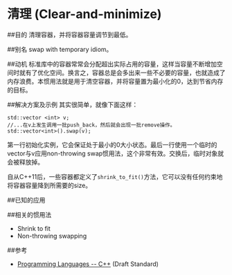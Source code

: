 # 清理 (Clear-and-minimize)
##目的
清理容器，并将容器容量调节到最低。

##别名
swap with temporary idiom。

##动机
标准库中的容器常常会分配超出实际占用的容量，这样当容量不断增加空间时就有了优化空间。换言之，容器总是会多出来一些不必要的容量，也就造成了内存浪费。本惯用法就是用于清空容器，并将容量置为最小化的0，达到节省内存的目标。

##解决方案及示例
其实很简单，就像下面这样：
```
std::vector <int> v;
//...在v上发生调用一批push_back，然后就会出现一批remove操作。
std::vector<int>().swap(v);
```
第一行初始化实例，它会保证处于最小的0大小状态。最后一行使用一个临时的vector与v应用non-throwing swap惯用法，这个非常有效。交换后，临时对象就会被释放掉。

自从C++11后，一些容器都定义了`shrink_to_fit()`方法，它可以没有任何约束地将容器容量降到所需要的size。

##已知的应用

##相关的惯用法

* Shrink to fit
* Non-throwing swapping

##参考
* [Programming Languages -- C++](http://open-std.org/jtc1/sc22/wg21/docs/papers/2008/n2800.pdf) (Draft Standard)
